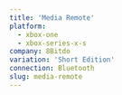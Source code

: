 ```yaml
---
title: 'Media Remote'
platform:
  - xbox-one
  - xbox-series-x-s
company: 8Bitdo
variation: 'Short Edition'
connection: Bluetooth
slug: media-remote
---
```

